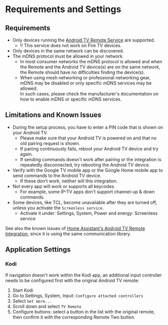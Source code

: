 # Requirements and Settings

## Requirements

- Only devices running the [Android TV Remote Service](https://play.google.com/store/apps/details?id=com.google.android.tv.remote.service)
  are supported.
  - ‼️ This service does not work on Fire TV devices.
- Only devices in the same network can be discovered.
- The mDNS protocol must be allowed in your network.
  - In most consumer networks the mDNS protocol is allowed and when the Remote and the Android TV device(s) are on the
  same network, the Remote should have no difficulties finding the device(s).
  - When using mesh networking or professional networking gear, mDNS may be disabled or only specific mDNS services may
    be allowed.  
    In such cases, please check the manufacturer's documentation on how to enable mDNS or specific mDNS services.

## Limitations and Known Issues

- During the setup process, you have to enter a PIN code that is shown on your Android TV.
  - Please make sure that your Android TV is powered on and that no old pairing request is shown.
  - If pairing continuously fails, reboot your Android TV device and try again.
  - If sending commands doesn't work after pairing or the integration is repeatedly disconnected, try rebooting the
    Android TV device.
- Verify with the Google TV mobile app or the Google Home mobile app to send commands to the Android TV device.
  - If these don't work, neither will this integration.
- Not every app will work or supports all keycodes.
  - For example, some IP-TV apps don't support channel-up & down commands.  
- Some devices, like TCL, become unavailable after they are turned off, unless you activate the `Screenless service`.  
  - Activate it under: Settings, System, Power and energy: Screenless service

See also the known issues of [Home Assistant's Android TV Remote Integration](https://www.home-assistant.io/integrations/androidtv_remote/#limitations-and-known-issues),
since it is using the same communication library.

## Application Settings

### Kodi

If navigation doesn't work within the Kodi app, an additional input controller needs to be configured first with the
original Android TV remote:

1. Start Kodi
2. Go to Settings, System, Input: `Configure attached controllers`
3. Select `Get more...`
4. Scroll down and select `TV Remote`
5. Configure buttons: select a button in the list with the original remote, then confirm it with the corresponding
   Remote Two button.
